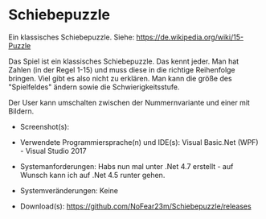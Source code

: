 # Schiebepuzzle
Ein klassisches Schiebepuzzle. Siehe: https://de.wikipedia.org/wiki/15-Puzzle

Das Spiel ist ein klassisches Schiebepuzzle. Das kennt jeder. Man hat Zahlen (in der Regel 1-15) und muss diese in die richtige Reihenfolge bringen.
Viel gibt es also nicht zu erklären. Man kann die größe des "Spielfeldes" ändern sowie die Schwierigkeitsstufe.

Der User kann umschalten zwischen der Nummernvariante und einer mit Bildern.

* Screenshot(s):

* Verwendete Programmiersprache(n) und IDE(s):
Visual Basic.Net (WPF) - Visual Studio 2017

* Systemanforderungen:
Habs nun mal unter .Net 4.7 erstellt - auf Wunsch kann ich auf .Net 4.5 runter gehen.

* Systemveränderungen:
Keine

* Download(s):
https://github.com/NoFear23m/Schiebepuzzle/releases

